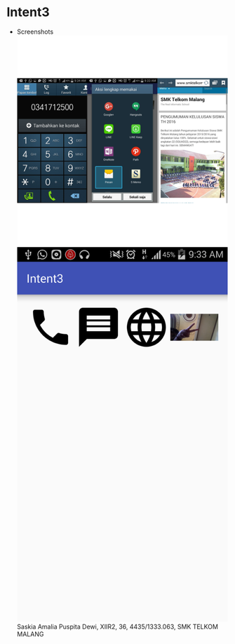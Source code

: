 # Intent3

* Screenshots
![screenshot1](https://github.com/saskiapuspita/Intent3/blob/master/PhotoGrid_1475987339958.jpg)
![screenshot2](https://github.com/saskiapuspita/Intent3/blob/master/Screenshot_2016-10-09-09-33-29.png)
Saskia Amalia Puspita Dewi, XIIR2, 36, 4435/1333.063, SMK TELKOM MALANG
